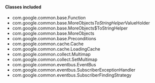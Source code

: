 #### Classes included
- com.google.common.base.Function
- com.google.common.base.MoreObjects$ToStringHelper$ValueHolder
- com.google.common.base.MoreObjects$ToStringHelper
- com.google.common.base.MoreObjects
- com.google.common.base.Preconditions
- com.google.common.cache.Cache
- com.google.common.cache.LoadingCache
- com.google.common.collect.Multimap
- com.google.common.collect.SetMultimap
- com.google.common.eventbus.EventBus
- com.google.common.eventbus.SubscriberExceptionHandler
- com.google.common.eventbus.SubscriberFindingStrategy
